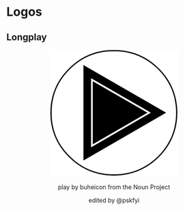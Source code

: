 # Logos

## Longplay

<center>
  <img src="./logo.png" width="300"/>
  <br>
  <p>play by buheicon from the Noun Project</p>
  <p>edited by @pskfyi</p>
</center>
